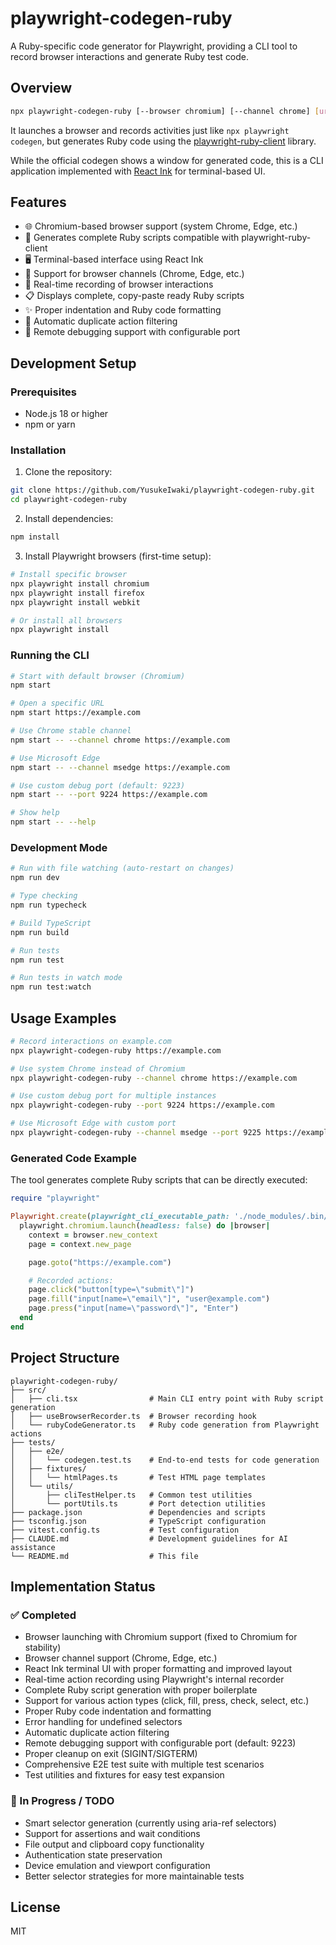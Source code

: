 # playwright-codegen-ruby

A Ruby-specific code generator for Playwright, providing a CLI tool to record browser interactions and generate Ruby test code.

## Overview

```bash
npx playwright-codegen-ruby [--browser chromium] [--channel chrome] [url]
```

It launches a browser and records activities just like `npx playwright codegen`, but generates Ruby code using the [playwright-ruby-client](https://github.com/YusukeIwaki/playwright-ruby-client) library.

While the official codegen shows a window for generated code, this is a CLI application implemented with [React Ink](https://github.com/vadimdemedes/ink) for terminal-based UI.

## Features

- 🌐 Chromium-based browser support (system Chrome, Edge, etc.)
- 📝 Generates complete Ruby scripts compatible with playwright-ruby-client
- 🖥️ Terminal-based interface using React Ink
- 🔧 Support for browser channels (Chrome, Edge, etc.)
- 🎯 Real-time recording of browser interactions
- 📋 Displays complete, copy-paste ready Ruby scripts
- ✨ Proper indentation and Ruby code formatting
- 🔄 Automatic duplicate action filtering
- 🐛 Remote debugging support with configurable port

## Development Setup

### Prerequisites

- Node.js 18 or higher
- npm or yarn

### Installation

1. Clone the repository:
```bash
git clone https://github.com/YusukeIwaki/playwright-codegen-ruby.git
cd playwright-codegen-ruby
```

2. Install dependencies:
```bash
npm install
```

3. Install Playwright browsers (first-time setup):
```bash
# Install specific browser
npx playwright install chromium
npx playwright install firefox
npx playwright install webkit

# Or install all browsers
npx playwright install
```

### Running the CLI

```bash
# Start with default browser (Chromium)
npm start

# Open a specific URL
npm start https://example.com

# Use Chrome stable channel
npm start -- --channel chrome https://example.com

# Use Microsoft Edge
npm start -- --channel msedge https://example.com

# Use custom debug port (default: 9223)
npm start -- --port 9224 https://example.com

# Show help
npm start -- --help
```

### Development Mode

```bash
# Run with file watching (auto-restart on changes)
npm run dev

# Type checking
npm run typecheck

# Build TypeScript
npm run build

# Run tests
npm run test

# Run tests in watch mode
npm run test:watch
```

## Usage Examples

```bash
# Record interactions on example.com
npx playwright-codegen-ruby https://example.com

# Use system Chrome instead of Chromium
npx playwright-codegen-ruby --channel chrome https://example.com

# Use custom debug port for multiple instances
npx playwright-codegen-ruby --port 9224 https://example.com

# Use Microsoft Edge with custom port
npx playwright-codegen-ruby --channel msedge --port 9225 https://example.com
```

### Generated Code Example

The tool generates complete Ruby scripts that can be directly executed:

```ruby
require "playwright"

Playwright.create(playwright_cli_executable_path: './node_modules/.bin/playwright') do |playwright|
  playwright.chromium.launch(headless: false) do |browser|
    context = browser.new_context
    page = context.new_page

    page.goto("https://example.com")

    # Recorded actions:
    page.click("button[type=\"submit\"]")
    page.fill("input[name=\"email\"]", "user@example.com")
    page.press("input[name=\"password\"]", "Enter")
  end
end
```

## Project Structure

```
playwright-codegen-ruby/
├── src/
│   ├── cli.tsx                # Main CLI entry point with Ruby script generation
│   ├── useBrowserRecorder.ts  # Browser recording hook
│   └── rubyCodeGenerator.ts   # Ruby code generation from Playwright actions
├── tests/
│   ├── e2e/
│   │   └── codegen.test.ts    # End-to-end tests for code generation
│   ├── fixtures/
│   │   └── htmlPages.ts       # Test HTML page templates
│   └── utils/
│       ├── cliTestHelper.ts   # Common test utilities
│       └── portUtils.ts       # Port detection utilities
├── package.json               # Dependencies and scripts
├── tsconfig.json              # TypeScript configuration
├── vitest.config.ts           # Test configuration
├── CLAUDE.md                  # Development guidelines for AI assistance
└── README.md                  # This file
```

## Implementation Status

### ✅ Completed
- Browser launching with Chromium support (fixed to Chromium for stability)
- Browser channel support (Chrome, Edge, etc.)
- React Ink terminal UI with proper formatting and improved layout
- Real-time action recording using Playwright's internal recorder
- Complete Ruby script generation with proper boilerplate
- Support for various action types (click, fill, press, check, select, etc.)
- Proper Ruby code indentation and formatting
- Error handling for undefined selectors
- Automatic duplicate action filtering
- Remote debugging support with configurable port (default: 9223)
- Proper cleanup on exit (SIGINT/SIGTERM)
- Comprehensive E2E test suite with multiple test scenarios
- Test utilities and fixtures for easy test expansion

### 🚧 In Progress / TODO
- Smart selector generation (currently using aria-ref selectors)
- Support for assertions and wait conditions
- File output and clipboard copy functionality
- Authentication state preservation
- Device emulation and viewport configuration
- Better selector strategies for more maintainable tests

## License

MIT
